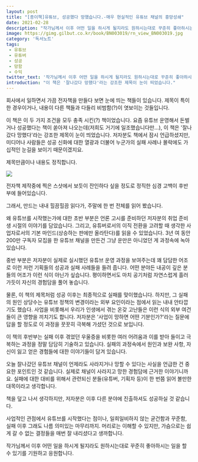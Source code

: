 ```yaml
---
layout: post
title: "[종이책]유튜브, 성공했다 망했습니다.-매우 현실적인 유튜브 채널의 흥망성쇄"
date: 2021-02-28
description: "작가님께서 이후 어떤 일을 하시게 될지라도 원하시는대로 꾸준히 좋아하시는 일을 할 수 있기를 기원하고 응원합니다."
image: https://gimg.gilbut.co.kr/book/BN003019/rn_view_BN003019.jpg
category: '독서노트'
tags: 
 - 유튜브
 - 유튜버
 - 성공
 - 망함
 - 수익
twitter_text: '작가님께서 이후 어떤 일을 하시게 될지라도 원하시는대로 꾸준히 좋아하시는 일을 할 수 있기를 기원하고 응원합니다.'
introduction: "이 책은 '잘나갔다 망했다'라는 강조한 제목이 눈이 띄었습니다."
---
```


회사에서 일하면서 가끔 전자책을 만들다 보면 눈에 띄는 책들이 있습니다.
제목이 특이한 경우이거나, 내용이 다른 책들과 다들리 비범함(?)이 엿보이는 것들입니다.

이 책은 이 두 가지 조건을 모두 충족 시킨(?) 책이었습니다. 요즘 유튜브 운영해서 돈벌거나 성공했다는 책이 쏟아져 나오는데(저희도 거기에 일조했습니다만...), 이 책은 '잘나갔다 망했다'라는 강조한 제목이 눈이 띄었습니다. 저자분도 책에서 잠시 언급하셨지만, 미디어나 사람들은 성공 신화에 대한 열광과 더불어 누군가의 실패 사례나 몰락에도 가십적인 눈길을 보이기 때문이겠지요.

제목만큼이나 내용도 정직합니다. 

<img src="https://scontent-ssn1-1.xx.fbcdn.net/v/t1.0-9/149050602_5053127448093163_8954408904337824735_o.jpg?_nc_cat=107&ccb=3&_nc_sid=730e14&_nc_eui2=AeGjH-xGMo7YGQa-Wyt48yZWhMPg9dAYUk-Ew-D10BhST-kC6CdA_CoqnDukXX8XEcpuTcD330eAC5p9y4A2cPzY&_nc_ohc=numa2nJ0d-QAX-T__FR&_nc_ht=scontent-ssn1-1.xx&oh=6d4badbcf95c202016049d49af19654a&oe=605F1807">

전자책 제작중에 찍은 스샷에서 보듯이 잔인하다 싶을 정도로 정직한 심경 고백이 후반부에 들어있습니다.

그래서, 만드는 내내 힐끔힐끔 읽다가, 주말에 한 번 전체를 읽어 봤습니다.

왜 유튜브를 시작했는가에 대한 초반 부분은 언론 고시를 준비하던 저자분의 취업 준비생 시절의 이야기를 담았습니다. 그리고, 유튜버로서의 이직 전환을 고려할 때 생각한 사업자로서의 기본 마인드(상승하는 판에만 올라탄다)를 읽을 수 있었습니다. 3년 여 동안 200만 구독자 모집을 한 유튜브 채널을 만든건 그냥 운만은 아니었던 게 과정속에 녹아 있습니다.

중반 부분은 저자분이 실제로 실시했던 유튜브 운영 과정을 보여주는데 꽤 담담한 어조로 이런 저런 기획들의 성공과 실패 사례들을 들려 줍니다. 어떤 분야든 내공이 깊은 분들의 어조가 이런 식이 아닌가 싶습니다. 평이하면서도 마치 공기처럼 자연스럽게 흘러가듯이 자신의 경험담을 풀어 놓습니다.

물론, 이 책의 제목처럼 성공 이후는 최종적으로 실패를 맞이했습니다. 하지만, 그 실패의 원인 상당수는 유튜브 정책의 변경이라는 외부 요인이라는 점에서 읽는 내내 안타깝기도 했습다. 사업을 비롯해서 우리가 인생에서 겪는 온갖 고난들은 이런 식의 외부 여건들이 큰 영향을 끼치기도 합니다. 저자분은 '사업이 망하면 어떤 기분인가?'라는 질문에 답을 할 정도로 이 과정을 꿋꿋히 극복해 가셨던 것으로 보입니다.

이 책의 후반부는 실패 이후 겪었던 우울증을 비롯한 여러 어려움과 이를 받아 들이고 극복하는 과정을 정말 담담히 기술하고 있습니다. 실패의 과정속에서 원인과 보완 사항, 자신이 잃고 얻은 경험들에 대한 이야기들이 담겨 있습니다. 

오늘 잘나갔던 유튜브 채널이 언제라도 사라지거나 망할 수 있다는 사실을 언급한 건 중요한 포인트인 것 같습니다. 실제로 채널이 사라지고 망한 경험담에 근거한 이야기니까요. 실패에 대한 대비를 위해서 관련되신 분들(유튜버, 기획자 등)이 한 번쯤 읽어 볼만한 대목이라고 생각합니다.

책을 덮고 나서 생각하지만, 저자분은 이후 다른 분야에 진출하셔도 성공하실 것 같습니다. 

사업적인 관점에서 유튜브를 시작했다는 점이나, 일희일비하지 않는 굳건함과 꾸준함, 실패 이후 그래도 나름 의미있는 마무리까지. 머리로는 이해할 수 있지만, 가슴으로는 쉽게 갈 수 없는 결정들을 매번 잘 내리셨다고 생까합니다.

작가님께서 이후 어떤 일을 하시게 될지라도 원하시는대로 꾸준히 좋아하시는 일을 할 수 있기를 기원하고 응원합니다.